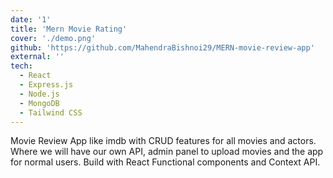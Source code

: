 ```yaml
---
date: '1'
title: 'Mern Movie Rating'
cover: './demo.png'
github: 'https://github.com/MahendraBishnoi29/MERN-movie-review-app'
external: ''
tech:
  - React
  - Express.js
  - Node.js
  - MongoDB
  - Tailwind CSS
---
```


Movie Review App like imdb with CRUD features for all movies and actors. Where we will have our own API, admin panel to upload movies and the app for normal users. Build with React Functional components and Context API.
